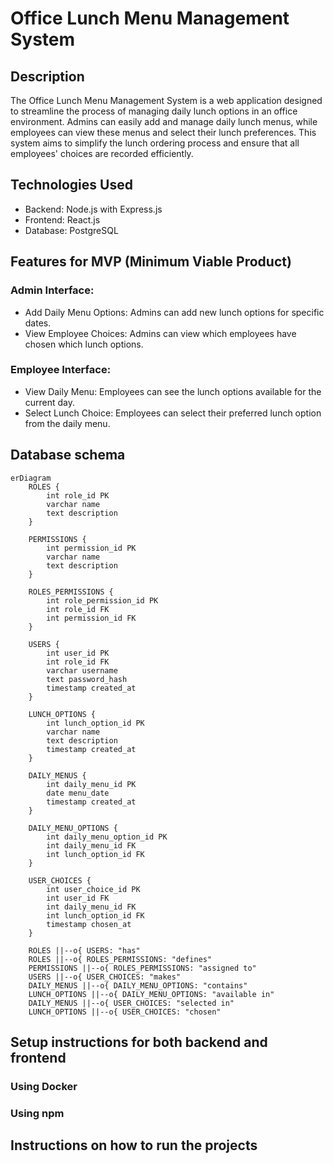 # Office Lunch Menu Management System
## Description
The Office Lunch Menu Management System is a web application designed to streamline the process of managing daily lunch options in an office environment. Admins can easily add and manage daily lunch menus, while employees can view these menus and select their lunch preferences. This system aims to simplify the lunch ordering process and ensure that all employees' choices are recorded efficiently.

## Technologies Used
- Backend: Node.js with Express.js
- Frontend: React.js
- Database: PostgreSQL

## Features for MVP (Minimum Viable Product)

### Admin Interface:
- Add Daily Menu Options: Admins can add new lunch options for specific dates.
- View Employee Choices: Admins can view which employees have chosen which lunch options.

### Employee Interface:
- View Daily Menu: Employees can see the lunch options available for the current day.
- Select Lunch Choice: Employees can select their preferred lunch option from the daily menu.

## Database schema
```mermaid
erDiagram
    ROLES {
        int role_id PK
        varchar name
        text description
    }

    PERMISSIONS {
        int permission_id PK
        varchar name
        text description
    }

    ROLES_PERMISSIONS {
        int role_permission_id PK
        int role_id FK
        int permission_id FK
    }

    USERS {
        int user_id PK
        int role_id FK
        varchar username
        text password_hash
        timestamp created_at
    }

    LUNCH_OPTIONS {
        int lunch_option_id PK
        varchar name
        text description
        timestamp created_at
    }

    DAILY_MENUS {
        int daily_menu_id PK
        date menu_date
        timestamp created_at
    }

    DAILY_MENU_OPTIONS {
        int daily_menu_option_id PK
        int daily_menu_id FK
        int lunch_option_id FK
    }

    USER_CHOICES {
        int user_choice_id PK
        int user_id FK
        int daily_menu_id FK
        int lunch_option_id FK
        timestamp chosen_at
    }

    ROLES ||--o{ USERS: "has"
    ROLES ||--o{ ROLES_PERMISSIONS: "defines"
    PERMISSIONS ||--o{ ROLES_PERMISSIONS: "assigned to"
    USERS ||--o{ USER_CHOICES: "makes"
    DAILY_MENUS ||--o{ DAILY_MENU_OPTIONS: "contains"
    LUNCH_OPTIONS ||--o{ DAILY_MENU_OPTIONS: "available in"
    DAILY_MENUS ||--o{ USER_CHOICES: "selected in"
    LUNCH_OPTIONS ||--o{ USER_CHOICES: "chosen"

```
## Setup instructions for both backend and frontend

### Using Docker


### Using npm
## Instructions on how to run the projects
